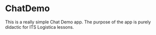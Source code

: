 # ChatDemo
This is a really simple Chat Demo app. The purpose of the app is purely didactic for ITS Logistica lessons. 
